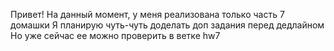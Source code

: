 Привет! На данный момент, у меня реализована только часть 7 домашки
Я планирую чуть-чуть доделать доп задания перед дедлайном
Но уже сейчас ее можно проверить в ветке hw7
